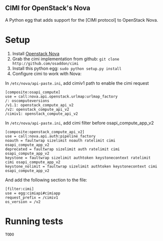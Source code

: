 CIMI for OpenStack's Nova
--------------------------

A Python egg that adds support for the [CIMI protocol] to OpenStack Nova.

Setup
=====

1. Install [Openstack Nova](http://wiki.openstack.org/InstallInstructions/Nova)
2. Grab the cimi implementation from github:
     `git clone http://github.com/osaddon/cimi`
3. Install this python egg: `sudo python setup.py install`
4. Configure cimi to work with Nova:

In `/etc/nova/api-paste.ini`, add cimiv1 path to enable the cimi request

    [composite:osapi_compute]
    use = call:nova.api.openstack.urlmap:urlmap_factory
    /: oscomputeversions
    /v1.1: openstack_compute_api_v2
    /v2: openstack_compute_api_v2
    /cimiv1: openstack_compute_api_v2

In `/etc/nova/api-paste.ini`, add cimi filter before osapi_compute_app_v2

    [composite:openstack_compute_api_v2]
    use = call:nova.api.auth:pipeline_factory
    noauth = faultwrap sizelimit noauth ratelimit cimi osapi_compute_app_v2
    deprecated = faultwrap sizelimit auth ratelimit cimi osapi_compute_app_v2
    keystone = faultwrap sizelimit authtoken keystonecontext ratelimit cimi osapi_compute_app_v2
    keystone_nolimit = faultwrap sizelimit authtoken keystonecontext cimi osapi_compute_app_v2

And add the following section to the file:

    [filter:cimi]
    use = egg:cimiapi#cimiapp
    request_prefix = /cimiv1
    os_version = /v2

Running tests
=============

    TODO